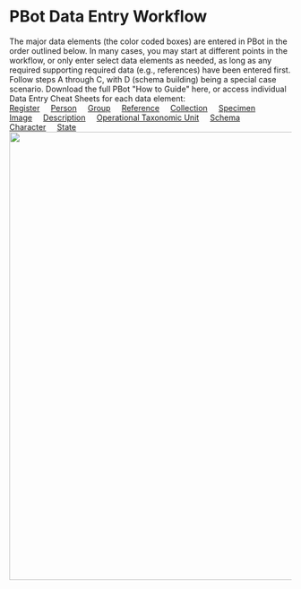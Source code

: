 # PBot Data Entry Workflow
The major data elements (the color coded boxes) are entered in PBot in the order outlined below. In many cases, you may start at different points in the workflow, or only enter select data elements as needed, as long as any required supporting required data (e.g., references) have been entered first. Follow steps A through C, with D (schema building) being a special case scenario. Download the full PBot "How to Guide" here, or access individual Data Entry Cheat Sheets for each data element:<br>
[Register](Register.md)&nbsp;&nbsp;&nbsp;&nbsp;
[Person](Person.md)&nbsp;&nbsp;&nbsp;&nbsp;
[Group](Group.md)&nbsp;&nbsp;&nbsp;&nbsp;
[Reference](Reference.md)&nbsp;&nbsp;&nbsp;&nbsp;
[Collection](Collection.md)&nbsp;&nbsp;&nbsp;&nbsp;
[Specimen](Specimen.md)&nbsp;&nbsp;&nbsp;&nbsp;
[Image](Image.md)&nbsp;&nbsp;&nbsp;&nbsp;
[Description](Description.md)&nbsp;&nbsp;&nbsp;&nbsp; 
[Operational Taxonomic Unit](OTU.md)&nbsp;&nbsp;&nbsp;&nbsp;
[Schema](Schema.md)&nbsp;&nbsp;&nbsp;&nbsp;
[Character](Character.md)&nbsp;&nbsp;&nbsp;&nbsp;
[State](State.md)<br>
<img align=left width="800" src="/pbot-static/HowTo/PBotWorkflow.png">
